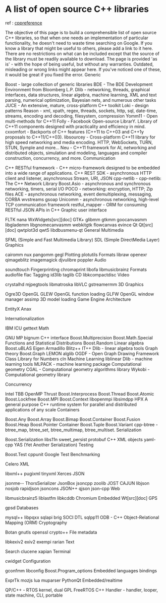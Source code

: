 A list of open source C++ libraries
==========

ref : <a href="http://en.cppreference.com/w/cpp/links/libs">cppreference</a>

The objective of this page is to build a comprehensible list of open source C++ libraries, so that when one needs an implementation of particular functionality, he doesn't need to waste time searching on Google.
If you know a library that might be useful to others, please add a link to it here. There are no restrictions on what can be included except that the source of the library must be readily available to download.
The page is provided 'as is' - with the hope of being useful, but without any warranties. Outdated, misleading or wrong links might appear here. If you've noticed one of these, it would be great if you fixed the error.
Generic

Boost -  large collection of generic libraries
BDE -  The BDE Development Environment from Bloomberg L.P.
Dlib -  networking, threads, graphical interfaces, data structures, linear algebra, machine learning, XML and text parsing, numerical optimization, Bayesian nets, and numerous other tasks
JUCE -  An extensive, mature, cross-platform C++ toolkit
Loki -  design patterns
Reason -  xml, xpath, regex, threads, sockets, http, sql, date-time, streams, encoding and decoding, filesystem, compression
Yomm11 -  Open multi-methods for C++11
Folly -  Facebook Open-source LibrarY. Library of C++11 components designed with practicality and efficiency in mind.
cxxomfort - Backports of C++ features (C++11 to C++03 and C++1y proposals to C++11/C++03).
libsourcey -  Cross-platform C++11 library for high speed networking and media encoding. HTTP, WebSockets, TURN, STUN, Symple and more...
Neu -  C++11 framework for AI, networking and distributed objects, simulation and modeling, languages and compiler construction, concurrency, and more.
Communication

C++ RESTful framework -  C++ micro-framework designed to be embedded into a wide range of applications.
C++ REST SDK - asynchronous HTTP client and listener, asynchronous Stream, URI, JSON
cpp-netlib - cpp-netlib: The C++ Network Library
Boost.Asio - asynchronous and synchronous networking, timers, serial I/O
POCO -  networking: encryption, HTTP; Zip files
ACE -  asynchronous networking, event demultiplexing, messaging, CORBA
wvstreams
gsoap
Unicomm -  asynchronous networking, high-level TCP communication framework
restful_mapper - ORM for consuming RESTful JSON APIs in C++
Graphic user interface

FLTK
nana
WxWidgets[src][doc]
GTK+
glibmm
gtkmm
goocanvasmm
libglademm
libgnomecanvasmm
webkitgtk
flowcanvas
evince
Qt
Qt[src][doc]
qwtplot3d
qwt5
libdbusmenu-qt
General Multimedia

SFML (Simple and Fast Multimedia Library)
SDL (Simple DirectMedia Layer)
Graphics

cairomm
nux
pangomm
gegl
Plotting
plotutils
Formats
libraw
openexr
qimageblitz
imagemagick
djvulibre
poppler
Audio

soundtouch
Fingerprinting
chromaprint
libofa
libmusicbrainz
Formats
audiofile
flac
Tagging
id3lib
taglib
CD
libkcompactdisc
Video

crystalhd
mjpegtools
libmatroska
libVLC
gstreamermm
3D Graphics

Ogre3D
OpenGL
GLEW OpenGL function loading
GLFW OpenGL window manager
assimp 3D model loading
Game Engine Architecture

EntityX
Anax

Internationalization

IBM ICU
gettext
Math

GNU MP bignum C++ interface
Boost.Multiprecision
Boost.Math.Special Functions and Statistical Distributions
Boost.Random
Linear algebra
Boost.uBLAS
Eigen
Armadillo
Blitz++
IT++
Dlib - linear algebra tools
Graph theory
Boost.Graph
LEMON
alglib
OGDF - Open Graph Drawing Framework
Class Library for Numbers
cln
Machine Learning
liblinear
Dlib - machine learning tools
MLPACK - machine learning package
Computational geometry
CGAL - Computational geometry algorithms library
Wykobi - Computational geometry library

Concurrency

Intel TBB
OpenMP
Thrust
Boost.Interprocess
Boost.Thread
Boost.Atomic
Boost.Lockfree
Boost.MPI
Boost.Context
libopenmpi
libsimdpp
HPX A general purpose C++ runtime system for parallel and distributed applications of any scale
Containers

Boost.Any
Boost.Array
Boost.Bimap
Boost.Container
Boost.Fusion
Boost.Heap
Boost.Pointer Container
Boost.Tuple
Boost.Variant
cpp-btree -  btree_map, btree_set, btree_multimap, btree_multiset.
Serialization

Boost.Serialization
libs11n
sweet_persist
protobuf
C++ XML objects
yaml-cpp
YAS (Yet Another Serialization)
Testing

Boost.Test
cppunit
Google Test
Benchmarking

Celero
XML

libxml++
pugixml
tinyxml
Xerces
JSON

jsonme--
ThorsSerializer
JsonBox
jsoncpp
zoolib
JOST
CAJUN
libjson
nosjob
rapidjson
jsoncons
JSON++
qjson
json-cpp
Web

libmusicbrainz5
liblastfm
libkcddb
Chromium Embedded
Wt[src][doc]
GPS

gpsd
Databases

mysql++
libpqxx
sqlapi
brig
SOCI
DTL
sqlpp11
ODB - C++ Object-Relational Mapping (ORM)
Cryptography

Botan
gnutls
openssl
crypto++
File metadata

libkexiv2
exiv2
exempi
rarian
Text

Search
clucene
xapian
Terminal

cwidget
Configuration

gconfmm
libconfig
Boost.Program_options
Embedded languages bindings

ExprTk
mozjs
lua
muparser
PythonQt
Embedded/realtime

QP/C++ -  RTOS kernel, dual GPL
FreeRTOS C++ Handler -  handler, looper, state machine, CLI, portable
